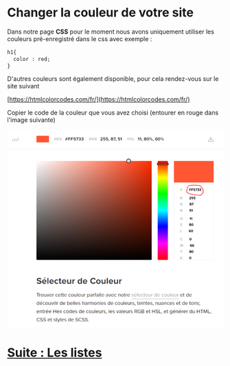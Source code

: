 # Changer la couleur de votre site

Dans notre page **CSS** pour le moment nous avons uniquement utiliser les couleurs pré-enregistré dans le css avec exemple :
````
h1{
  color : red;
}
````
D'autres couleurs sont également disponible, pour cela rendez-vous sur le site suivant 


[https://htmlcolorcodes.com/fr/](https://htmlcolorcodes.com/fr/)

Copier le code de la couleur que vous avez choisi (entourer en rouge dans l'image suivante)

![image](./couleurHTML.PNG)

# [Suite : Les listes](LISTE.md)
